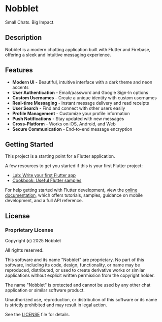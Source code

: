 # Nobblet

Small Chats. Big Impact.

## Description

Nobblet is a modern chatting application built with Flutter and Firebase, offering a sleek and intuitive messaging experience.

## Features

- **Modern UI** - Beautiful, intuitive interface with a dark theme and neon accents
- **User Authentication** - Email/password and Google Sign-In options
- **Custom Usernames** - Create a unique identity with custom usernames
- **Real-time Messaging** - Instant message delivery and read receipts
- **User Search** - Find and connect with other users easily
- **Profile Management** - Customize your profile information
- **Push Notifications** - Stay updated with new messages
- **Cross-Platform** - Works on iOS, Android, and Web
- **Secure Communication** - End-to-end message encryption

## Getting Started

This project is a starting point for a Flutter application.

A few resources to get you started if this is your first Flutter project:

- [Lab: Write your first Flutter app](https://docs.flutter.dev/get-started/codelab)
- [Cookbook: Useful Flutter samples](https://docs.flutter.dev/cookbook)

For help getting started with Flutter development, view the
[online documentation](https://docs.flutter.dev/), which offers tutorials,
samples, guidance on mobile development, and a full API reference.

## License

### Proprietary License

Copyright (c) 2025 Nobblet

All rights reserved.

This software and its name "Nobblet" are proprietary. No part of this software, 
including its code, design, functionality, or name may be reproduced, 
distributed, or used to create derivative works or similar applications without 
explicit written permission from the copyright holder.

The name "Nobblet" is protected and cannot be used by any other chat application 
or similar software product.

Unauthorized use, reproduction, or distribution of this software or its name is 
strictly prohibited and may result in legal action.

See the [LICENSE](LICENSE) file for details.
